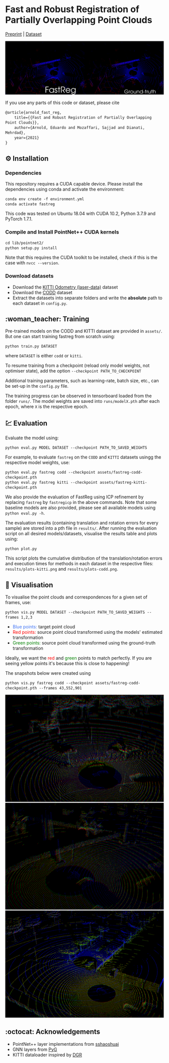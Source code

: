 # Fast and Robust Registration of Partially Overlapping Point Clouds

[Preprint]() | [Dataset](https://github.com/eduardohenriquearnold/CODD) 

![demo](assets/demo.gif)

If you use any parts of this code or dataset, please cite
```
@article{arnold_fast_reg,
	title={{Fast and Robust Registration of Partially Overlapping Point Clouds}},
	author={Arnold, Eduardo and Mozaffari, Sajjad and Dianati, Mehrdad},
	year={2021}
}
```

## :gear: Installation

### Dependencies
This repository requires a CUDA capable device.
Please install the dependencies using conda and activate the environment:
```
conda env create -f environment.yml
conda activate fastreg
```
This code was tested on Ubuntu 18.04 with CUDA 10.2, Python 3.7.9 and PyTorch 1.7.1.

### Compile and Install PointNet++ CUDA kernels
```
cd lib/pointnet2/
python setup.py install
```
Note that this requires the CUDA toolkit to be installed, check if this is the case with `nvcc --version`. 

### Download datasets
- Download the [KITTI Odometry (laser-data)](http://www.cvlibs.net/datasets/kitti/eval_odometry.php) dataset
- Download the [CODD](https://github.com/eduardohenriquearnold/CODD) dataset
- Extract the datasets into separate folders and write the **absolute** path to each dataset in `config.py`.

## :woman\_teacher: Training
Pre-trained models on the CODD and KITTI dataset are provided in `assets/`. But one can start training fastreg from scratch using:
```
python train.py DATASET
```
where `DATASET` is either `codd` or `kitti`.

To resume training from a checkpoint (reload only model weights, not optimiser state), add the option `--checkpoint PATH_TO_CHECKPOINT`

Additional training parameters, such as learning-rate, batch size, etc., can be set-up in the `config.py` file.

The training progress can be observed in tensorboard loaded from the folder `runs/`. 
The model weights are saved into `runs/modelX.pth` after each epoch, where `X` is the respective epoch.

## :chart: Evaluation
Evaluate the model using:
```
python eval.py MODEL DATASET --checkpoint PATH_TO_SAVED_WEIGHTS
```

For example, to evaluate `fastreg` on the `CODD` and `KITTI` datasets usingg the respective model weights, use:
```
python eval.py fastreg codd --checkpoint assets/fastreg-codd-checkpoint.pth
python eval.py fastreg kitti --checkpoint assets/fastreg-kitti-checkpoint.pth
```

We also provide the evaluation of FastReg using ICP refinement by replacing `fastreg` by `fastregicp` in the above commands.
Note that some baseline models are also provided, please see all available models using `python eval.py -h`.

The evaluation results (containing translation and rotation errors for every sample) are stored into a pth file in `results/`.
After running the evaluation script on all desired models/datasets, visualise the results table and plots using:
```
python plot.py
```
This script plots the cumulative distribution of the translation/rotation errors and execution times for methods in each dataset in the respective files: `results/plots-kitti.png` and `results/plots-codd.png`.

## :telescope: Visualisation
To visualise the point clouds and correspondences for a given set of frames, use:
```
python vis.py MODEL DATASET --checkpoint PATH_TO_SAVED_WEIGHTS --frames 1,2,3
```

- <font color='#4275f5'>Blue points:</font> target point cloud
- <font color='red'>Red points:</font> source point cloud transformed using the models' estimated transformation
- <font color='green'>Green points:</font> source point cloud transformed using the ground-truth transformation

Ideally, we want the <font color='red'>red</font> and <font color='green'>green</font> points to match perfectly. If you are seeing yellow points it's because this is close to happening!

The snapshots below were created using 
```
python vis.py fastreg codd --checkpoint assets/fastreg-codd-checkpoint.pth --frames 43,552,901
```

![frame43](assets/snapshot1.png)
![frame552](assets/snapshot2.png)
![frame901](assets/snapshot3.png)

## :octocat: Acknowledgements
- PointNet++ layer implementations from [sshaoshuai](https://github.com/sshaoshuai/Pointnet2.PyTorch)
- GNN layers from [PyG](https://pytorch-geometric.readthedocs.io/en/latest/)
- KITTI dataloader inspired by [DGR](https://github.com/chrischoy/DeepGlobalRegistration)
